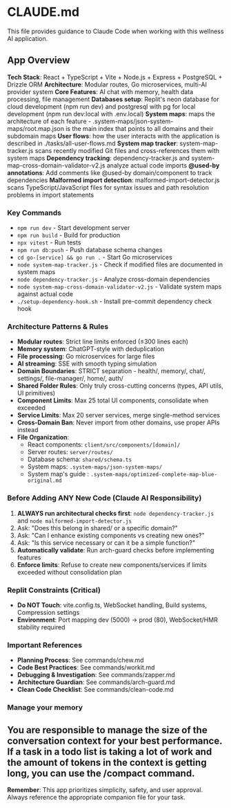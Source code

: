 # CLAUDE.md

This file provides guidance to Claude Code when working with this wellness AI application.

## App Overview

**Tech Stack**: React + TypeScript + Vite + Node.js + Express + PostgreSQL + Drizzle ORM
**Architecture**: Modular routes, Go microservices, multi-AI provider system
**Core Features**: AI chat with memory, health data processing, file management
**Databases setup**: Replit's neon database for cloud development (npm run dev) and postgresql with pg for local development (npm run dev:local with .env.local)
**System maps**: maps the architecture of each feature - .system-maps/json-system-maps/root.map.json is the main index that points to all domains and their subdomain maps
**User flows**: how the user interacts with the application is described in ./tasks/all-user-flows.md
**System map tracker**: system-map-tracker.js scans recently modified Git files and cross-references them with system maps
**Dependency tracking**: dependency-tracker.js and system-map-cross-domain-validator-v2.js analyze actual code imports
**@used-by annotations**: Add comments like @used-by domain/component to track dependencies
**Malformed import detection**: malformed-import-detector.js scans TypeScript/JavaScript files for syntax issues and path resolution problems in import statements

### Key Commands
- `npm run dev` - Start development server
- `npm run build` - Build for production
- `npx vitest` - Run tests
- `npm run db:push` - Push database schema changes
- `cd go-[service] && go run .` - Start Go microservices
- `node system-map-tracker.js` - Check if modified files are documented in system maps
- `node dependency-tracker.js` - Analyze cross-domain dependencies
- `node system-map-cross-domain-validator-v2.js` - Validate system maps against actual code
- `./setup-dependency-hook.sh` - Install pre-commit dependency check hook

### Architecture Patterns & Rules
- **Modular routes**: Strict line limits enforced (≤300 lines each)
- **Memory system**: ChatGPT-style with deduplication
- **File processing**: Go microservices for large files
- **AI streaming**: SSE with smooth typing simulation
- **Domain Boundaries**: STRICT separation - health/, memory/, chat/, settings/, file-manager/, home/, auth/
- **Shared Folder Rules**: Only truly cross-cutting concerns (types, API utils, UI primitives)
- **Component Limits**: Max 25 total UI components, consolidate when exceeded
- **Service Limits**: Max 20 server services, merge single-method services
- **Cross-Domain Ban**: Never import from other domains, use proper APIs instead
- **File Organization**:
  - React components: `client/src/components/[domain]/`
  - Server routes: `server/routes/`
  - Database schema: `shared/schema.ts`
  - System maps: `.system-maps/json-system-maps/` 
  - System map's guide : `.system-maps/optimized-complete-map-blue-original.md`

### Before Adding ANY New Code (Claude AI Responsibility)
1. **ALWAYS run architectural checks first**: `node dependency-tracker.js` and `node malformed-import-detector.js`
2. Ask: "Does this belong in shared/ or a specific domain?"
3. Ask: "Can I enhance existing components vs creating new ones?"
4. Ask: "Is this service necessary or can it be a simple function?"
5. **Automatically validate**: Run arch-guard checks before implementing features
6. **Enforce limits**: Refuse to create new components/services if limits exceeded without consolidation plan

### Replit Constraints (Critical)
- **Do NOT Touch**: vite.config.ts, WebSocket handling, Build systems, Compression settings
- **Environment**: Port mapping dev (5000) → prod (80), WebSocket/HMR stability required

### Important References
- **Planning Process**: See commands/chew.md
- **Code Best Practices**: See commands/workit.md
- **Debugging & Investigation**: See commands/zapper.md
- **Architecture Guardian**: See commands/arch-guard.md
- **Clean Code Checklist**: See commands/clean-code.md

### Manage your memory ##
You are responsible to manage the size of the conversation context for your best performance. If a task in a todo list is taking a lot of work and the amount of tokens in the context is getting long, you can use the /compact command.
---

**Remember**: This app prioritizes simplicity, safety, and user approval. Always reference the appropriate companion file for your task.